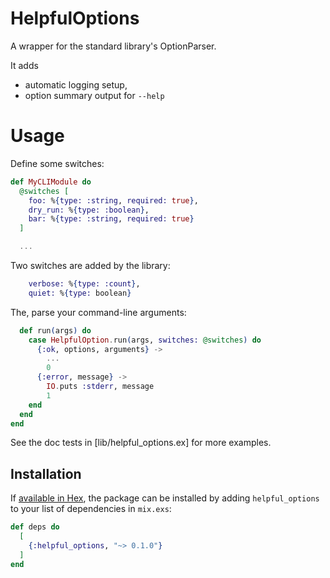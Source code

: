 # HelpfulOptions

A wrapper for the standard library's OptionParser.

It adds

* automatic logging setup,
* option summary output for `--help`

# Usage

Define some switches:

```elixir
def MyCLIModule do
  @switches [
    foo: %{type: :string, required: true},
    dry_run: %{type: :boolean},
    bar: %{type: :string, required: true}
  ]

  ...
```

Two switches are added by the library:

```elixir
    verbose: %{type: :count},
    quiet: %{type: boolean}
```

The, parse your command-line arguments:

```elixir
  def run(args) do
    case HelpfulOption.run(args, switches: @switches) do
      {:ok, options, arguments} ->
        ...
        0
      {:error, message} ->
        IO.puts :stderr, message
        1
    end
  end
end
```

See the doc tests in [lib/helpful_options.ex] for more examples.

## Installation

If [available in Hex](https://hex.pm/docs/publish), the package can be installed
by adding `helpful_options` to your list of dependencies in `mix.exs`:

```elixir
def deps do
  [
    {:helpful_options, "~> 0.1.0"}
  ]
end
```